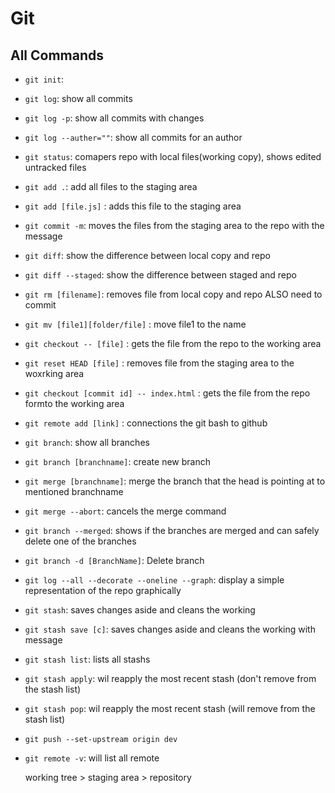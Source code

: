 # Git

## All Commands

- `git init`:
- `git log`: show all commits
- `git log -p`: show all commits with changes
- `git log --auther=""`: show all commits for an author
- `git status`: comapers repo with local files(working copy), shows edited untracked files
- `git add .`: add all files to the staging area
- `git add [file.js]` : adds this file to the staging area
- `git commit -m`: moves the files from the staging area to the repo with the message
- `git diff`: show the difference between local copy and repo
- `git diff --staged`: show the difference between staged and repo
- `git rm [filename]`: removes file from local copy and repo ALSO need to commit
- `git mv [file1][folder/file]` : move file1 to the name
- `git checkout -- [file]` : gets the file from the repo to the working area
- `git reset HEAD [file]` : removes file from the staging area to the woxrking area
- `git checkout [commit id] -- index.html` : gets the file from the repo formto the working area
- `git remote add [link]` : connections the git bash to github
- `git branch`: show all branches
- `git branch [branchname]`: create new branch
- `git merge [branchname]`: merge the branch that the head is pointing at to mentioned branchname
- `git merge --abort`: cancels the merge command
- `git branch --merged`: shows if the branches are merged and can safely delete one of the branches
- `git branch -d [BranchName]`: Delete branch
- `git log --all --decorate --oneline --graph`: display a simple representation of the repo graphically
- `git stash`: saves changes aside and cleans the working
- `git stash save [c]`: saves changes aside and cleans the working with message
- `git stash list`: lists all stashs
- `git stash apply`: wil reapply the most recent stash (don't remove from the stash list)
- `git stash pop`: wil reapply the most recent stash (will remove from the stash list)
- `git push --set-upstream origin dev`
- `git remote -v`: will list all remote

  working tree > staging area > repository
